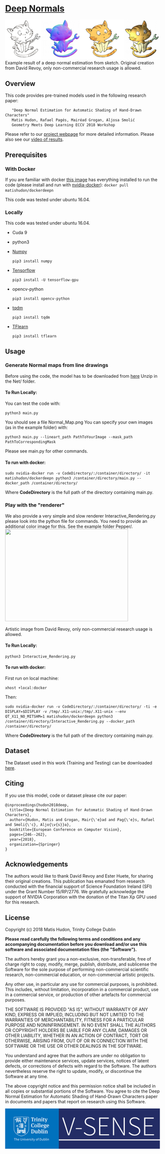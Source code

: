 # [Deep Normals](https://v-sense.scss.tcd.ie/research/vfx-animation/deep-normal-estimation-for-automatic-shading-of-hand-drawn-characters/)
![Example result](images/Carrot.png?raw=true "Example result of the provided model." )
Example result of a deep normal estimation from sketch. Original creation from David Revoy, only non-commercial research usage is allowed.

## Overview

This code provides pre-trained models used in the following research paper:
```
   "Deep Normal Estimation for Automatic Shading of Hand-Drawn Characters"
   Matis Hudon, Rafael Pagés, Mairéad Grogan, Aljosa Smolić
   Geometry Meets Deep Learning ECCV 2018 Workshop
```
Please refer to our [project webpage](https://v-sense.scss.tcd.ie/research/vfx-animation/deep-normal-estimation-for-automatic-shading-of-hand-drawn-characters/) for more detailed information. 
Please also see our [video of results](https://www.youtube.com/watch?v=1tZ-y0PzV8g&t=3s).

## Prerequisites

### With Docker

If you are familiar with docker [this image](https://hub.docker.com/r/matishudon/dockerdeepn/) has everything installed to run the code (please install and run with [nvidia-docker](https://github.com/NVIDIA/nvidia-docker)):
	```
	docker pull matishudon/dockerdeepn
	```

This code was tested under ubuntu 16.04.

### Locally

This code was tested under ubuntu 16.04.

- Cuda 9

- python3

- [Numpy](http://www.numpy.org/)
	```
	pip3 install numpy
	```
	
- [Tensorflow](https://www.tensorflow.org/)
	```
	pip3 install -U tensorflow-gpu
	```
- opencv-python 
	```
	pip3 install opencv-python
	```
	
- [tqdm](https://github.com/tqdm/tqdm)
	```
	pip3 install tqdm
	```
	
-  [TFlearn](http://tflearn.org/)
	```
	pip3 install tflearn
	```
	
## Usage
### Generate Normal maps from line drawings

Before using the code, the model has to be downloaded from [here](https://v-sense.scss.tcd.ie/Datasets/DeepNormalsModel.zip) Unzip in the Net/ folder.

#### To Run Locally:

You can test the code with:
```
python3 main.py
```
	
You should see a file Normal_Map.png
You can specify your own images (as in the example folder) with:
```
python3 main.py --lineart_path PathToYourImage --mask_path PathToCorrespondingMask
```
Please see main.py for other commands.

#### To run with docker:
```
sudo nvidia-docker run -v CodeDirectory/:/container/directory/ -it matishudon/dockerdeepn python3 /container/directory/main.py --docker_path /container/directory/
```
Where **CodeDirectory** is the full path of the directory containing main.py.

### Play with the "renderer"
 We also provide a very simple and slow renderer Interactive_Rendering.py please look into the python file for commands. You need to provide an additional color image for this. See the example folder Pepper/.
 <img src="images/Pepper.gif" width="400" height="300" />
 
Artistic image from David Revoy, only non-commercial research usage is allowed.
#### To Run Locally:
```
python3 Interactive_Rendering.py 
```
#### To run with docker:

First run on local machine:
```
xhost +local:docker
```
Then:
```
sudo nvidia-docker run -v CodeDirectory/:/container/directory/ -ti -e DISPLAY=$DISPLAY -v /tmp/.X11-unix:/tmp/.X11-unix --env QT_X11_NO_MITSHM=1 matishudon/dockerdeepn python3 /container/directory/Interactive_Rendering.py --docker_path /container/directory/
```
Where **CodeDirectory** is the full path of the directory containing main.py.

## Dataset

The Dataset used in this work (Training and Testing) can be downloaded [here](https://v-sense.scss.tcd.ie/Datasets/DeepNormalsDataset.zip).

## Citing 
If you use this model, code or dataset please cite our paper:

```
@inproceedings{hudon2018deep,
  title={Deep Normal Estimation for Automatic Shading of Hand-Drawn Characters},
  author={Hudon, Matis and Grogan, Mair{\'e}ad and Pag{\'e}s, Rafael and Smoli{\'c}, Aljo{\v{s}}a},
  booktitle={European Conference on Computer Vision},
  pages={246--262},
  year={2018},
  organization={Springer}
}
```

## Acknowledgements
The authors would like to thank David Revoy and Ester Huete, for sharing their original creations. This publication has emanated from research conducted with the financial support of Science Foundation Ireland (SFI) under the Grant Number 15/RP/2776. We gratefully acknowledge the support of NVIDIA Corporation with the donation of the Titan Xp GPU used for this research.

## License
Copyright (c) 2018 Matis Hudon, Trinity College Dublin

**Please read carefully the following terms and conditions and any accompanying documentation before you download and/or use this software and associated documentation files (the "Software").**

The authors hereby grant you a non-exclusive, non-transferable, free of charge right to copy, modify, merge, publish, distribute, and sublicense the Software for the sole purpose of performing non-commercial scientific research, non-commercial education, or non-commercial artistic projects.

Any other use, in particular any use for commercial purposes, is prohibited. This includes, without limitation, incorporation in a commercial product, use in a commercial service, or production of other artefacts for commercial purposes.

THE SOFTWARE IS PROVIDED "AS IS", WITHOUT WARRANTY OF ANY KIND, EXPRESS OR IMPLIED, INCLUDING BUT NOT LIMITED TO THE WARRANTIES OF MERCHANTABILITY, FITNESS FOR A PARTICULAR PURPOSE AND NONINFRINGEMENT. IN NO EVENT SHALL THE AUTHORS OR COPYRIGHT HOLDERS BE LIABLE FOR ANY CLAIM, DAMAGES OR OTHER LIABILITY, WHETHER IN AN ACTION OF CONTRACT, TORT OR OTHERWISE, ARISING FROM, OUT OF OR IN CONNECTION WITH THE SOFTWARE OR THE USE OR OTHER DEALINGS IN THE SOFTWARE.

You understand and agree that the authors are under no obligation to provide either maintenance services, update services, notices of latent defects, or corrections of defects with regard to the Software. The authors nevertheless reserve the right to update, modify, or discontinue the Software at any time.

The above copyright notice and this permission notice shall be included in all copies or substantial portions of the Software. You agree to cite the Deep Normal Estimation for Automatic Shading of Hand-Drawn Characters paper in documents and papers that report on research using this Software.

![](images/v-sense.jpg) 
